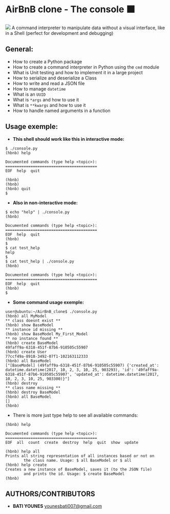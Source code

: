 # **AirBnB clone - The console ⬛**

![](https://s3.amazonaws.com/alx-intranet.hbtn.io/uploads/medias/2018/6/65f4a1dd9c51265f49d0.png?X-Amz-Algorithm=AWS4-HMAC-SHA256&X-Amz-Credential=AKIARDDGGGOUSBVO6H7D%2F20231111%2Fus-east-1%2Fs3%2Faws4_request&X-Amz-Date=20231111T194537Z&X-Amz-Expires=86400&X-Amz-SignedHeaders=host&X-Amz-Signature=1aff79216f7e94e1a4712284d6dd63b485c2deeff0824606bf3ed0d9b655cff2)
A command interpreter to manipulate data without a visual interface, like in a Shell (perfect for development and debugging)

## General:
+ How to create a Python package
+ How to create a command interpreter in Python using the `cmd` module
+ What is Unit testing and how to implement it in a large project
+ How to serialize and deserialize a Class
+ How to write and read a JSON file
+ How to manage `datetime`
+ What is an `UUID`
+ What is `*args` and how to use it
+ What is `**kwargs` and how to use it
+ How to handle named arguments in a function

## Usage exemple:
* **This shell should work like this in interactive mode:**
```shell
$ ./console.py
(hbnb) help

Documented commands (type help <topic>):
========================================
EOF  help  quit

(hbnb) 
(hbnb) 
(hbnb) quit
$
```
* **Also in non-interactive mode:**
```shell
$ echo "help" | ./console.py
(hbnb)

Documented commands (type help <topic>):
========================================
EOF  help  quit
(hbnb) 
$
$ cat test_help
help
$
$ cat test_help | ./console.py
(hbnb)

Documented commands (type help <topic>):
========================================
EOF  help  quit
(hbnb) 
$
```
* **Some command usage exemple:**
```shell
user@ubuntu:~/AirBnB_clone$ ./console.py
(hbnb) all MyModel
** class doesnt exist **
(hbnb) show BaseModel
** instance id missing **
(hbnb) show BaseModel My_First_Model
** no instance found **
(hbnb) create BaseModel
49faff9a-6318-451f-87b6-910505c55907
(hbnb) create User
77ccf49a-8918-3492-07f1-102163112333
(hbnb) all BaseModel
["[BaseModel] (49faff9a-6318-451f-87b6-910505c55907) {'created_at': datetime.datetime(2017, 10, 2, 3, 10, 25, 903293), 'id': '49faff9a-6318-451f-87b6-910505c55907', 'updated_at': datetime.datetime(2017, 10, 2, 3, 10, 25, 903300)}"]
(hbnb) destroy
** class name missing **
(hbnb) destroy BaseModel
(hbnb) all BaseModel
[]
(hbnb) 
```
* There is more just type help to see all available commands:
```shell
(hbnb) help

Documented commands (type help <topic>):
========================================                  
EOF  all  count  create  destroy  help  quit  show  update
                                                          
(hbnb) help all
Prints all string representation of all instances based or not on
        the class name. Usage: $ all BaseModel or $ all
(hbnb) help create
Creates a new instance of BaseModel, saves it (to the JSON file)
        and prints the id. Usage: $ create BaseModel
(hbnb) 
```

## AUTHORS/CONTRIBUTORS
* **BATI YOUNES** <younesbati007@gmail.com>